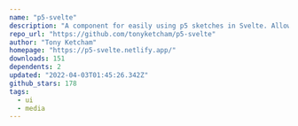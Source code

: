 ```yaml
---
name: "p5-svelte"
description: "A component for easily using p5 sketches in Svelte. Allows using Svelte's reactivity system in p5."
repo_url: "https://github.com/tonyketcham/p5-svelte"
author: "Tony Ketcham"
homepage: "https://p5-svelte.netlify.app/"
downloads: 151
dependents: 2
updated: "2022-04-03T01:45:26.342Z"
github_stars: 178
tags: 
  - ui
  - media
---
```

